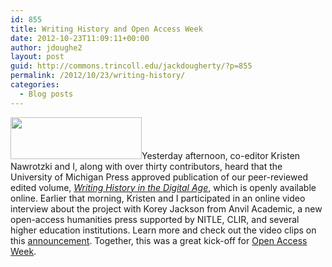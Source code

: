 ```yaml
---
id: 855
title: Writing History and Open Access Week
date: 2012-10-23T11:09:11+00:00
author: jdoughe2
layout: post
guid: http://commons.trincoll.edu/jackdougherty/?p=855
permalink: /2012/10/23/writing-history/
categories:
  - Blog posts
---
```

[<img class="alignright  wp-image-856" src="http://localhost/wordpress/wp-content/uploads/2012/10/OAWeek.png" alt="" width="210" height="67" />](http://localhost/wordpress/wp-content/uploads/2012/10/OAWeek.png)Yesterday afternoon, co-editor Kristen Nawrotzki and I, along with over thirty contributors, heard that the University of Michigan Press approved publication of our peer-reviewed edited volume, _<a title="WHDA" href="http://writinghistory.trincoll.edu" target="_blank">Writing History in the Digital Age</a>_, which is openly available online. Earlier that morning, Kristen and I participated in an online video interview about the project with Korey Jackson from Anvil Academic, a new open-access humanities press supported by NITLE, CLIR, and several higher education institutions. Learn more and check out the video clips on this <a title="WHDA" href="http://writinghistory.trincoll.edu/2012/10/approved/" target="_blank">announcement</a>. Together, this was a great kick-off for <a title="OAWeek" href="http://www.openaccessweek.org/" target="_blank">Open Access Week</a>.